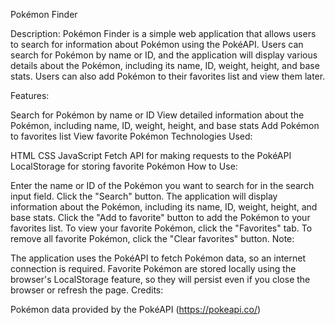 Pokémon Finder

Description:
Pokémon Finder is a simple web application that allows users to search for information about Pokémon using the PokéAPI. Users can search for Pokémon by name or ID, and the application will display various details about the Pokémon, including its name, ID, weight, height, and base stats. Users can also add Pokémon to their favorites list and view them later.

Features:

Search for Pokémon by name or ID
View detailed information about the Pokémon, including name, ID, weight, height, and base stats
Add Pokémon to favorites list
View favorite Pokémon
Technologies Used:

HTML
CSS
JavaScript
Fetch API for making requests to the PokéAPI
LocalStorage for storing favorite Pokémon
How to Use:

Enter the name or ID of the Pokémon you want to search for in the search input field.
Click the "Search" button.
The application will display information about the Pokémon, including its name, ID, weight, height, and base stats.
Click the "Add to favorite" button to add the Pokémon to your favorites list.
To view your favorite Pokémon, click the "Favorites" tab.
To remove all favorite Pokémon, click the "Clear favorites" button.
Note:

The application uses the PokéAPI to fetch Pokémon data, so an internet connection is required.
Favorite Pokémon are stored locally using the browser's LocalStorage feature, so they will persist even if you close the browser or refresh the page.
Credits:

Pokémon data provided by the PokéAPI (https://pokeapi.co/)
